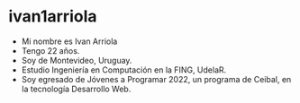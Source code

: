 # ivan1arriola
* Mi nombre es Ivan Arriola
* Tengo 22 años. 
* Soy de Montevideo, Uruguay.
* Estudio Ingeniería en Computación en la FING, UdelaR.
* Soy egresado de Jóvenes a Programar 2022, un programa de Ceibal, en la tecnología Desarrollo Web.
